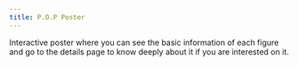 ```yaml
---
title: P.O.P Poster
---
```


Interactive poster where you can see the basic information of each figure and go to the details page to know deeply about it if you are interested on it.